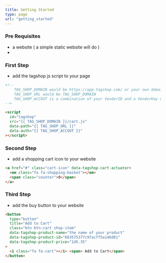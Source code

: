 ```yaml
---
title: Getting Started
type: page
url: "getting_started"
---
```


### Pre Requisites

- a website ( a simple static website will do )
-

### First Step

- add the tagshop js script to your page

```html
<!-- 
    TAG_SHOP_DOMAIN would be https://app.tagshop.com/ or your own domain if you choose to host your own
    TAG_SHOP_URL would be TAG_SHOP_DOMAIN
    TAG_SHOP_ACCOUT is a combination of your VendorID and a VendorKey used to authorize this site
-->

<script
  id="tagshop"
  src="{{ TAG_SHOP_DOMAIN }}/cart.js"
  data-path="{{ TAG_SHOP_URL }}"
  data-auth="{{ TAG_SHOP_ACCOUT }}"
></script>
```

### Second Step

- add a shopping cart icon to your website

```html
<a href="#" class="cart-icon" data-tagshop-cart-actuator>
  <em class="fa fa-shopping-basket"></em>
  <span class="counter">0</span>
</a>
```

### Third Step

- add the buy button to your website

```html
<button
  type="button"
  title="Add to Cart"
  class="btn btn-cart shop-item"
  data-tagshop-product-name="the name of your product"
  data-tagshop-product-id="603575377c97acff5a146d01"
  data-tagshop-product-price="145.35"
>
  <i class="fa fa-cart"></i> <span> Add to Cart</span>
</button>
```

